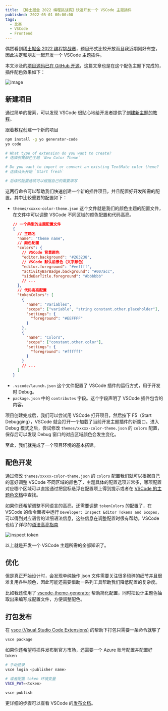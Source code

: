 ```yaml
---
title: 【稀土掘金 2022 编程挑战赛】快速开发一个 VSCode 主题插件
published: 2022-05-01 00:00:00
tags:
  - 比赛
  - VSCode
  - Frontend
---
```


偶然看到[稀土掘金 2022 编程挑战赛](https://hackathon2022.juejin.cn/#/)，题目形式比较开放而且我近期刚好有空，因此决定和朋友一起开发一个 VSCode 主题插件。

本文涉及的[项目源码已在 GitHub 开源](https://github.com/lawvs/a-soul-theme)，这篇文章也是在这个配色主题下完成的，插件配色效果如下：

![image](https://user-images.githubusercontent.com/18554747/165396514-cca8483e-fcd2-43d8-8c06-4e922ec4623c.png)

## 新建项目

通过简单的搜索，可以发现 VSCode 很贴心地给开发者提供了[创建新主题的教程](https://code.visualstudio.com/api/extension-guides/color-theme#create-a-new-color-theme)。

跟着教程创建一个新的项目

```sh
npm install -g yo generator-code
yo code

# What type of extension do you want to create?
# 选择创建颜色主题 `New Color Theme`

# Do you want to import or convert an existing TextMate color theme?
# 选择从头开始 `Start fresh`

# 后续的配置选项可以根据自己的需要填写
```

这两行命令可以帮助我们快速创建一个新的插件项目，并且配置好开发所需的配置。其中比较重要的配置如下：

- `themes/xxxxx-color-theme.json` 这个文件就是我们的颜色主题的配置文件，在文件中可以调整 VSCode 不同区域的颜色配置和代码高亮。
  ```json
  // 一个典型的主题配置文件
  {
    // 主题名
    "name": "theme name",
    // 颜色配置
    "colors": {
      // VSCode 背景颜色
      "editor.background": "#263238",
      // VSCode 默认前景色（文字颜色）
      "editor.foreground": "#eeffff",
      "activityBarBadge.background": "#007acc",
      "sideBarTitle.foreground": "#bbbbbb"
      // ...
    },
    // 代码高亮配置
    "tokenColors": [
      {
        "name": "Variables",
        "scope": ["variable", "string constant.other.placeholder"],
        "settings": {
          "foreground": "#EEFFFF"
        }
      },
      {
        "name": "Colors",
        "scope": ["constant.other.color"],
        "settings": {
          "foreground": "#ffffff"
        }
      }
      // ...
    ]
  }
  ```
- `.vscode/launch.json` 这个文件配置了 VSCode 插件的运行方式，用于开发时 Debug。
- `package.json` 中的 `contributes` 字段。这个字段声明了 VSCode 插件包含的内容。

项目创建完成后，我们可以尝试用 VSCode 打开项目，然后按下 F5（Start Debugging），VSCode 就会打开一个加载了当前开发主题插件的新窗口。进入 Debug 模式之后，尝试修改 `themes/xxxxx-color-theme.json` 的 `colors` 配置，保存后可以发现 Debug 窗口的对应区域颜色会发生变化。

至此，我们就完成了一个项目环境的基本搭建。

## 配色开发

通过修改 `themes/xxxxx-color-theme.json` 的 `colors` 配置我们就可以根据自己的喜好调整 VSCode 不同区域的颜色了，主题具体的配置选项非常多，哪项配置对应哪个区域可以直接通过把鼠标悬浮在配置项上得到提示或者在 [VSCode 的主题色文档](https://code.visualstudio.com/api/references/theme-color)中查找。

如果你还希望调整不同语言的高亮，还需要调整 `tokenColors` 的配置了，在 VSCode 的命令面板中运行 `Developer: Inspect Editor Tokens and Scopes`，可以得到对应语言的详细语法信息，这些信息在调整配置时很有帮助。VSCode 也给了详尽的[语法高亮指南](https://code.visualstudio.com/api/language-extensions/syntax-highlight-guide#theming)

![inspect token](https://user-images.githubusercontent.com/18554747/166101716-538d8e05-f06c-4a05-8524-6c468d6a5359.png)

以上就是开发一个 VSCode 主题所需的全部知识了。

## 优化

但是真正开始设计时，会发现单纯操作 json 文件需要关注很多琐碎的细节并且很难复用各种颜色，因此可能还需要借助一系列工具帮助我们降低配置的复杂度。

比如我还使用了 [vscode-theme-generator](https://github.com/Tyriar/vscode-theme-generator) 帮助简化配置，同时把设计主题色抽取出来编写成配置文件，方便调整配色。

## 打包发布

在 [vsce (Visual Studio Code Extensions)](https://github.com/microsoft/vscode-vsce) 的帮助下打包只需要一条命令就够了

```sh
vsce package
```

如果你还希望将插件发布到官方市场，还需要一个 Azure 账号配置并配置好 token

```sh
# 手动登录
vsce login <publisher name>

# 或者配置 token 环境变量
VSCE_PAT=<token>

vsce publish
```

更详细的步骤可以查看 VSCode 的[发布文档](https://code.visualstudio.com/api/working-with-extensions/publishing-extension)。

<!--

## 彩蛋

以下是在开发过程中遇上的问题，前端开源生态真是糟透了.jpg

- [polished - [Feature request] Add function to convert between rgb and hex notation](https://github.com/styled-components/polished/issues/614)
- [vscode-theme-generator - Possible to add token color overrides?](https://github.com/Tyriar/vscode-theme-generator/issues/63)
- [vscode-vsce - Support pnpm](https://github.com/microsoft/vscode-vsce/issues/421)

-->
